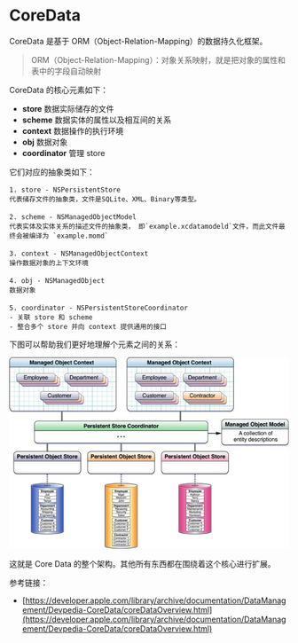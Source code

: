 # CoreData

CoreData 是基于 ORM（Object-Relation-Mapping）的数据持久化框架。

> ORM（Object-Relation-Mapping）：对象关系映射，就是把对象的属性和表中的字段自动映射

CoreData 的核心元素如下：

- **store** 数据实际储存的文件
- **scheme** 数据实体的属性以及相互间的关系
- **context** 数据操作的执行环境
- **obj** 数据对象
- **coordinator** 管理 store

它们对应的抽象类如下：

```
1. store - NSPersistentStore
代表储存文件的抽象类，文件是SQLite、XML、Binary等类型。

2. scheme - NSManagedObjectModel
代表实体及实体关系的描述文件的抽象类， 即`example.xcdatamodeld`文件，而此文件最终会被编译为 `example.momd`

3. context - NSManagedObjectContext 
操作数据对象的上下文环境

4. obj - NSManagedObject
数据对象

5. coordinator - NSPersistentStoreCoordinator
- 关联 store 和 scheme
- 整合多个 store 并向 context 提供通用的接口
```

下图可以帮助我们更好地理解个元素之间的关系：

![CoreData_01](CoreData_01.jpg)

这就是 Core Data 的整个架构。其他所有东西都在围绕着这个核心进行扩展。

参考链接：

- [https://developer.apple.com/library/archive/documentation/DataManagement/Devpedia-CoreData/coreDataOverview.html](https://developer.apple.com/library/archive/documentation/DataManagement/Devpedia-CoreData/coreDataOverview.html)

